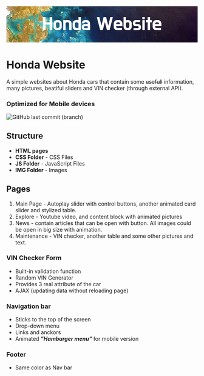 ![HONDA](SBA/img/Honda_Website.png)
# Honda Website

A simple websites about Honda cars that contain some ~~usefull~~ information, many pictures, beatiful sliders and VIN checker (through external API).
### Optimized for Mobile devices

![GitHub last commit (branch)](https://img.shields.io/github/last-commit/AndriiKordiukov/SBA-FE/main)


## Structure
- **HTML pages**
- **CSS Folder** - CSS Files
- **JS Folder** - JavaScript Files
- **IMG Folder** - Images

## Pages

1. Main Page - Autoplay slider with control buttons, another animated card slider and stylized table.
2. Explore - Youtube video, and content block with animated pictures
3. News - contain articles that can be open with button. All images could be open in big size with animation.
4. Maintenance - VIN checker, another table and some other pictures and text.


### VIN Checker Form

- Built-in validation function
- Random VIN Generator
- Provides 3 real attribute of the car
- AJAX (updating data without reloading page)

### Navigation bar 

+ Sticks to the top of the screen
+ Drop-down menu
+ Links and anckors
+ Animated ***"Hamburger menu"*** for mobile version
 

### Footer

+ Same color as Nav bar

